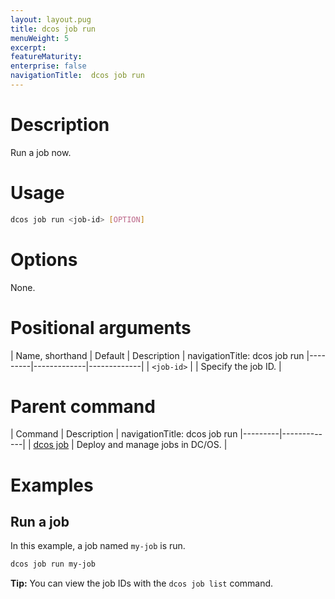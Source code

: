 ```yaml
---
layout: layout.pug
title: dcos job run
menuWeight: 5
excerpt:
featureMaturity:
enterprise: false
navigationTitle:  dcos job run
---
```


<!-- This source repo for this topic is https://github.com/dcos/dcos-docs -->

    
# Description
Run a job now.

# Usage

```bash
dcos job run <job-id> [OPTION]
```

# Options

None.

# Positional arguments

| Name, shorthand | Default | Description |
navigationTitle:  dcos job run
|---------|-------------|-------------|
| `<job-id>`   |             |  Specify the job ID. |

# Parent command

| Command | Description |
navigationTitle:  dcos job run
|---------|-------------|
| [dcos job](/docs/1.9/cli/command-reference/dcos-job/) |  Deploy and manage jobs in DC/OS. |

# Examples

## Run a job

In this example, a job named `my-job` is run.

```bash
dcos job run my-job
```

**Tip:** You can view the job IDs with the `dcos job list` command.
